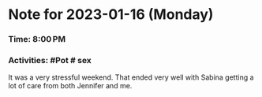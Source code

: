 # Note for 2023-01-16 (Monday)
### Time: 8:00 PM
### Activities: #Pot  # sex

It was a very stressful weekend. That ended very well with Sabina getting a lot of care from both Jennifer and me.

